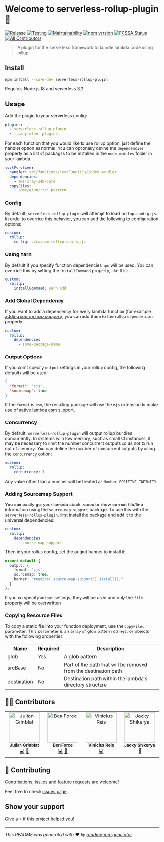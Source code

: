 # Welcome to serverless-rollup-plugin 👋

[![Release](https://github.com/theBenForce/serverless-rollup-plugin/actions/workflows/release.yml/badge.svg)](https://github.com/theBenForce/serverless-rollup-plugin/actions/workflows/release.yml)
[![Testing](https://github.com/theBenForce/serverless-rollup-plugin/actions/workflows/testing.yml/badge.svg)](https://github.com/theBenForce/serverless-rollup-plugin/actions/workflows/testing.yml)
[![Maintainability](https://api.codeclimate.com/v1/badges/79e200bf72d884691c7a/maintainability)](https://codeclimate.com/github/theBenForce/serverless-rollup-plugin/maintainability)
[![npm version](https://badge.fury.io/js/serverless-rollup-plugin.svg)](https://badge.fury.io/js/serverless-rollup-plugin)
[![FOSSA Status](https://app.fossa.com/api/projects/git%2Bgithub.com%2FtheBenForce%2Fserverless-rollup-plugin.svg?type=shield)](https://app.fossa.com/projects/git%2Bgithub.com%2FtheBenForce%2Fserverless-rollup-plugin?ref=badge_shield)
[![All Contributors](https://img.shields.io/github/all-contributors/theBenForce/serverless-rollup-plugin?color=ee8449&style=flat-square)](#contributors)

> A plugin for the serverless framework to bundle lambda code using rollup

## Install

```sh
npm install --save-dev serverless-rollup-plugin
```

Requires Node.js 18 and serverless 3.2.

## Usage

Add the plugin to your serverless config:

```yaml
plugins:
  - serverless-rollup-plugin
  - ...any other plugins
```

For each function that you would like to use rollup option, just define the handler option as normal. You can
optionally define the `dependencies` property as a list of packages to be installed in the `node_modules` folder
in your lambda.

```yaml
testFunction:
  handler: src/functions/testFunction/index.handler
  dependencies:
    - aws-xray-sdk-core
  copyFiles:
    - some/glob/**/*.pattern
```

### Config

By default, `serverless-rollup-plugin` will attempt to load `rollup.config.js`.
In order to override this behavior, you can add the following to configuration options:

```yaml
custom:
  rollup:
    config: ./custom-rollup.config.js
```

### Using Yarn

By default if you specify function dependencies `npm` will be used. You can override this by setting the `installCommand` property, like this:

```yaml
custom:
  rollup:
    installCommand: yarn add
```

### Add Global Dependency

If you want to add a dependency for every lambda function (for example [adding source map support](#adding-sourcemap-support)), you can add them to the rollup `dependencies` property:

```yaml
custom:
  rollup:
    dependencies:
      - some-package-name
```

### Output Options

If you don't specify `output` settings in your rollup config, the following defaults will be used:

```json
{
  "format": "cjs",
  "sourcemap": true
}
```

If the `format` is `esm`, the resulting package will use the `mjs` extension to make use of [native lambda esm support](https://aws.amazon.com/blogs/compute/using-node-js-es-modules-and-top-level-await-in-aws-lambda/).

### Concurrency

By default, `serverless-rollup-plugin` will output rollup bundles concurrently.
In systems with low memory, such as small CI instances, it may be necessary to limit the number concurrent outputs so as not to run out of memory.
You can define the number of concurrent outputs by using the `concurrency` option:

```yaml
custom:
  rollup:
    concurrency: 3
```

Any value other than a number will be treated as `Number.POSITIVE_INFINITY`.

### Adding Sourcemap Support

You can easily get your lambda stack traces to show correct file/line information using the `source-map-support` package.
To use this with the `serverless-rollup-plugin`, first install the package and add it to the universal dependencies:

```yaml
custom:
  rollup:
    dependencies:
      - source-map-support
```

Then in your rollup config, set the output banner to install it:

```typescript
export default {
  output: {
    format: "cjs",
    sourcemap: true,
    banner: "require('source-map-support').install();"
  }
};
```

If you do specify `output` settings, they will be used and only the `file` property will be overwritten.

### Copying Resource Files

To copy a static file into your function deployment, use the `copyFiles` parameter. This
parameter is an array of glob pattern strings, or objects with the following properties:

| Name        | Required | Description                                                     |
| ----------- | -------- | --------------------------------------------------------------- |
| glob        | Yes      | A glob pattern                                                  |
| srcBase     | No       | Part of the path that will be removed from the destination path |
| destination | No       | Destination path within the lambda's directory structure        |

## 🧑‍💻 Contributors

<!-- ALL-CONTRIBUTORS-LIST:START - Do not remove or modify this section -->
<!-- prettier-ignore-start -->
<!-- markdownlint-disable -->
<table>
  <tbody>
    <tr>
      <td align="center" valign="top" width="14.28%"><a href="https://github.com/perrin4869"><img src="https://avatars.githubusercontent.com/u/5774716?v=4?s=100" width="100px;" alt="Julian Grinblat"/><br /><sub><b>Julian Grinblat</b></sub></a><br /><a href="https://github.com/theBenForce/serverless-rollup-plugin/commits?author=perrin4869" title="Code">💻</a> <a href="#maintenance-perrin4869" title="Maintenance">🚧</a></td>
      <td align="center" valign="top" width="14.28%"><a href="https://theBenForce.com"><img src="https://avatars.githubusercontent.com/u/1892467?v=4?s=100" width="100px;" alt="Ben Force"/><br /><sub><b>Ben Force</b></sub></a><br /><a href="https://github.com/theBenForce/serverless-rollup-plugin/commits?author=theBenForce" title="Code">💻</a> <a href="https://github.com/theBenForce/serverless-rollup-plugin/commits?author=theBenForce" title="Documentation">📖</a></td>
      <td align="center" valign="top" width="14.28%"><a href="https://vinicius73.dev/"><img src="https://avatars.githubusercontent.com/u/1561347?v=4?s=100" width="100px;" alt="Vinicius Reis"/><br /><sub><b>Vinicius Reis</b></sub></a><br /><a href="https://github.com/theBenForce/serverless-rollup-plugin/commits?author=vinicius73" title="Code">💻</a></td>
      <td align="center" valign="top" width="14.28%"><a href="https://github.com/eshikerya"><img src="https://avatars.githubusercontent.com/u/956884?v=4?s=100" width="100px;" alt="Jacky Shikerya"/><br /><sub><b>Jacky Shikerya</b></sub></a><br /><a href="https://github.com/theBenForce/serverless-rollup-plugin/issues?q=author%3Aeshikerya" title="Bug reports">🐛</a></td>
    </tr>
  </tbody>
</table>

<!-- markdownlint-restore -->
<!-- prettier-ignore-end -->

<!-- ALL-CONTRIBUTORS-LIST:END -->

## 🤝 Contributing

Contributions, issues and feature requests are welcome!

Feel free to check [issues page](https://github.com/drg-adaptive/serverless-rollup-plugin/issues).

## Show your support

Give a ⭐️ if this project helped you!

---

_This README was generated with ❤️ by [readme-md-generator](https://github.com/kefranabg/readme-md-generator)_
